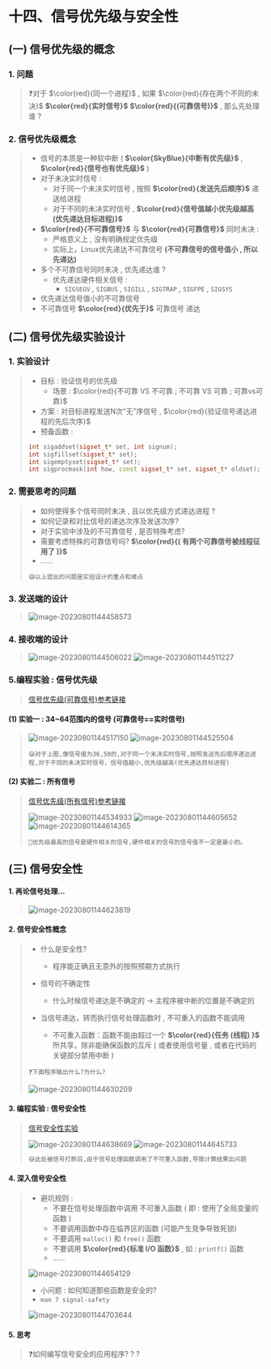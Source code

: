 # 十四、信号优先级与安全性

## (一) 信号优先级的概念

### 1. 问题

>❓对于 $\color{red}{同一个进程}$ , 如果 $\color{red}{存在两个不同的未决}$ **$\color{red}{实时信号}$** **$\color{red}{(可靠信号)}$** , 那么先处理谁 ?

### 2. 信号优先级概念

>- 信号的本质是一种软中断 ( **$\color{SkyBlue}{中断有优先级}$** , **$\color{red}{信号也有优先级}$** ) 
>- 对于未决实时信号 : 
>   - 对于同一个未决实时信号 , 按照 **$\color{red}{发送先后顺序}$** 递送给进程
>   - 对于不同的未决实时信号 , **$\color{red}{信号值越小优先级越高 (优先递达目标进程)}$** 
>- **$\color{red}{不可靠信号}$** 与 **$\color{red}{可靠信号}$** 同时未决 : 
>   - 严格意义上 , 没有明确规定优先级
>   - 实际上，Linux优先递达不可靠信号 **(不可靠信号的信号值小 , 所以先递达)**
>- 多个不可靠信号同时未决 , 优先递达谁 ?
>   - 优先递达硬件相关信号 : 
>     - `SIGSEGV` , `SIGBUS` , `SIGILL` , `SIGTRAP` , `SIGFPE` , `SIGSYS`
>- 优先递达信号值小的不可靠信号
>- 不可靠信号 **$\color{red}{优先于}$** 可靠信号 递达

## (二) 信号优先级实验设计

### 1. 实验设计

>- 目标 : 验证信号的优先级
>   - 场景 : $\color{red}{不可靠 VS 不可靠 ; 不可靠 VS 可靠 ; 可靠vs可靠}$
>- 方案 : 对目标进程发送N次“无”序信号 , $\color{red}{验证信号递达进程的先后次序}$
>- 预备函数 : 
>
>```c++
>int sigaddset(sigset_t* set, int signum);
>int sigfillset(sigset_t* set);
>int sigemptyset(sigset_t* set);
>int sigprocmask(int how, const sigset_t* set, sigset_t* oldset);
>```

### 2. 需要思考的问题

>- 如何使得多个信号同时未决 , 且以优先级方式递达进程 ?
>- 如何记录和对比信号的递达次序及发送次序?
>- 对于实验中涉及的不可靠信号 , 是否特殊考虑?
>- 需要考虑特殊的可靠信号吗?  **$\color{red}{( 有两个可靠信号被线程征用了 )}$**
>- ......
>
>```
>😅以上提出的问题是实验设计的重点和难点
>```

### 3. 发送端的设计

><img src="./assets/image-20230801144458573.png" alt="image-20230801144458573" />

### 4. 接收端的设计

><img src="./assets/image-20230801144506022.png" alt="image-20230801144506022" />
>
><img src="./assets/image-20230801144511227.png" alt="image-20230801144511227" />

### 5.编程实验 : 信号优先级

>[信号优先级(可靠信号)参考链接](https://github.com/WONGZEONJYU/Linux_System_Program/tree/main/10.Signal/14/priority/reliable_signal)

#### (1) 实验一 : 34~64范围内的信号 (可靠信号==实时信号)

><img src="./assets/image-20230801144517150.png" alt="image-20230801144517150" />
>
><img src="./assets/image-20230801144525504.png" alt="image-20230801144525504" />
>
>```
>😅对于上图,像信号值为36,50的,对于同一个未决实时信号,按照发送先后顺序递达进程,对于不同的未决实时信号，信号值越小,优先级越高(优先递达目标进程)
>```

#### (2) 实验二 : 所有信号

>[信号优先级(所有信号)参考链接](https://github.com/WONGZEONJYU/Linux_System_Program/tree/main/10.Signal/14/priority/all_signal)
>
><img src="./assets/image-20230801144534933.png" alt="image-20230801144534933" />
>
><img src="./assets/image-20230801144605652.png" alt="image-20230801144605652" />
>
><img src="./assets/image-20230801144614365.png" alt="image-20230801144614365" />
>
>```
>📖优先级最高的信号是硬件相关的信号,硬件相关的信号的信号值不一定是最小的。
>```

## (三) 信号安全性

#### 1. 再论信号处理...

><img src="./assets/image-20230801144623819.png" alt="image-20230801144623819" />

#### 2. 信号安全性概念

>- 什么是安全性?
>   - 程序能正确且无意外的按照预期方式执行
>
>- 信号的不确定性
>   - 什么时候信号递达是不确定的 -> 主程序被中断的位置是不确定的
>
>- 当信号递达，转而执行信号处理函数时 , 不可重入的函数不能调用
>   - 不可重入函数：函数不能由超过一个 **$\color{red}{任务 (线程) }$** 所共享，除非能确保函数的互斥 ( 或者使用信号量 , 或者在代码的关键部分禁用中断 )
>
>
>```
>❓下面程序输出什么?为什么?
>```
>
><img src="./assets/image-20230801144630209.png" alt="image-20230801144630209" />

#### 3. 编程实验 : 信号安全性

>[信号安全性实验](https://github.com/WONGZEONJYU/Linux_System_Program/blob/main/10.Signal/14/security/sigex.cpp)
>
><img src="./assets/image-20230801144638669.png" alt="image-20230801144638669" />
>
><img src="./assets/image-20230801144645733.png" alt="image-20230801144645733" />
>
>```tex
>😅此处被信号打断后,由于信号处理函数调用了不可重入函数,导致计算结果出问题
>```

#### 4. 深入信号安全性

>- 避坑规则 : 
>   - 不要在信号处理函数中调用 不可重入函数 ( 即 : 使用了全局变量的函数 )
>   - 不要调用函数中存在临界区的函数 (可能产生竞争导致死锁)
>   - 不要调用 `malloc()` 和 `free()` 函数
>   - 不要调用 **$\color{red}{标准 I/O 函数}$** , 如 : `printf()` 函数
>   - ......
>
>
>
><img src="./assets/image-20230801144654129.png" alt="image-20230801144654129" />
>
>
>
>- 小问题 : 如何知道那些函数是安全的?
>  - `man 7 signal-safety`
> 
> 
>
><img src="./assets/image-20230801144703644.png" alt="image-20230801144703644" />

#### 5. 思考

>❓如何编写信号安全的应用程序? ? ?

